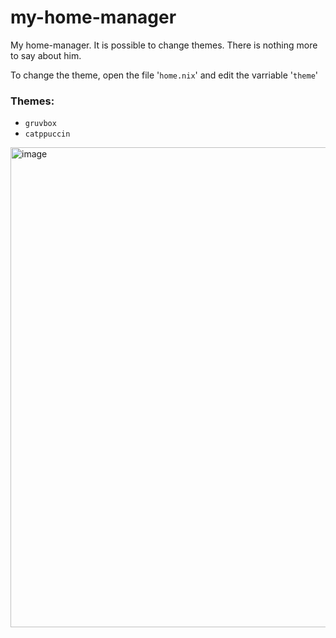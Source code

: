 # my-home-manager
My home-manager. It is possible to change themes. There is nothing more to say about him.

To change the theme, open the file '`home.nix`' and edit the varriable '`theme`'
### Themes:
- `gruvbox`
- `catppuccin`
<img width="1366" height="768" alt="image" src="https://github.com/user-attachments/assets/b0a39294-ff52-465e-a6c9-98182fa1cdd5" />
